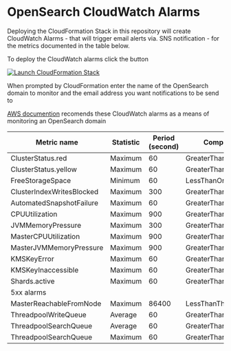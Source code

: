 # OpenSearch CloudWatch Alarms

Deploying the CloudFormation Stack in this repository will create CloudWatch Alarms - that will trigger email alerts via. SNS notification - for the metrics documented in the table below. 

To deploy the CloudWatch alarms click the button 

[![Launch CloudFormation Stack](https://sharkech-public.s3.amazonaws.com/misc-public/cloudformation-launch-stack.png)](https://console.aws.amazon.com/cloudformation/home#/stacks/new?stackName=open-search-cloudwatch-alarms&templateURL=https://sharkech-public.s3.amazonaws.com/misc-public/OpenSearch_cloudwatch_alarms.yaml)

When prompted by CloudFormation enter the name of the OpenSearch domain to monitor and the email address you want notifications to be send to

[AWS documention](https://docs.aws.amazon.com/opensearch-service/latest/developerguide/cloudwatch-alarms.html) recomends these CloudWatch alarms as a means of monitoring an OpenSearch domain

| Metric name                | Statistic | Period (second) | ComparisonOperator            | Threshold | EvaluationPeriods |
|----------------------------|-----------|-----------------| ------------------------------|-----------|-------------------|
| ClusterStatus.red          | Maximum   | 60              | GreaterThanOrEqualToThreshold | 1         | 1                 | 
| ClusterStatus.yellow       | Maximum   | 60              | GreaterThanOrEqualToThreshold | 1         | 1                 |
| FreeStorageSpace           | Minimum   | 60              | LessThanOrEqualToThreshold    | 20480     | 1                 |
| ClusterIndexWritesBlocked  | Maximum   | 300             | GreaterThanOrEqualToThreshold | 1         | 1                 |
| AutomatedSnapshotFailure   | Maximum   | 60              | GreaterThanOrEqualToThreshold | 1         | 1                 |
| CPUUtilization             | Maximum   | 900             | GreaterThanOrEqualToThreshold | 80        | 15                |
| JVMMemoryPressure          | Maximum   | 300             | GreaterThanOrEqualToThreshold | 80        | 3                 |
| MasterCPUUtilization       | Maximum   | 900             | GreaterThanOrEqualToThreshold | 50        | 3                 |
| MasterJVMMemoryPressure    | Maximum   | 900             | GreaterThanOrEqualToThreshold | 80        | 1                 |
| KMSKeyError                | Maximum   | 60              | GreaterThanOrEqualToThreshold | 1         | 1                 |
| KMSKeyInaccessible         | Maximum   | 60              | GreaterThanOrEqualToThreshold | 1         | 1                 |
| Shards.active              | Maximum   | 60              | GreaterThanOrEqualToThreshold | 30000     | 1                 |  
| 5xx alarms                 |           |                 |                               |           | 1                 |
| MasterReachableFromNode    | Maximum   | 86400           | LessThanThreshold             | 1         | 1                 |
| ThreadpoolWriteQueue       | Average   | 60              | GreaterThanOrEqualToThreshold | 100       | 1                 |
| ThreadpoolSearchQueue      | Average   | 60              | GreaterThanOrEqualToThreshold | 500       | 1                 |
| ThreadpoolSearchQueue      | Maximum   | 60              | GreaterThanOrEqualToThreshold | 5000      | 1                 |
